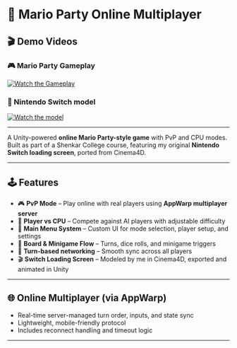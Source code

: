 # 🎉 Mario Party Online Multiplayer

## 🎬 Demo Videos

### 🎮 Mario Party Gameplay

[![Watch the Gameplay](https://img.youtube.com/vi/uFKrlUNdP6w/hqdefault.jpg)](https://youtu.be/uFKrlUNdP6w)

### 🔄 Nintendo Switch model

[![Watch the model](https://img.youtube.com/vi/qYjCkL5Xdjw/hqdefault.jpg)](https://youtu.be/qYjCkL5Xdjw)

---

A Unity-powered **online Mario Party-style game** with PvP and CPU modes. Built as part of a Shenkar College course, featuring my original **Nintendo Switch loading screen**, ported from Cinema4D.

---

## 🕹️ Features

* 🎮 **PvP Mode** – Play online with real players using **AppWarp multiplayer server**
* 🧠 **Player vs CPU** – Compete against AI players with adjustable difficulty
* 🧭 **Main Menu System** – Custom UI for mode selection, player setup, and settings
* 🎲 **Board & Minigame Flow** – Turns, dice rolls, and minigame triggers
* 🔁 **Turn-based networking** – Smooth sync across all players
* 🎬 **Switch Loading Screen** – Modeled by me in Cinema4D, exported and animated in Unity

---

## 🌐 Online Multiplayer (via AppWarp)

* Real-time server-managed turn order, inputs, and state sync
* Lightweight, mobile-friendly protocol
* Includes reconnect handling and timeout logic

---
